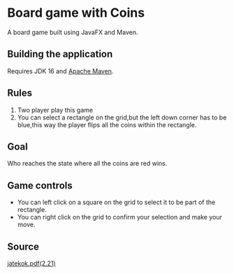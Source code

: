 # Board game with Coins
A board game built using JavaFX and Maven.
## Building the application
Requires JDK 16 and [Apache Maven](https://maven.apache.org/).
## Rules
1. Two player play this game
2. You can select a rectangle on the grid,but the left down corner has to be blue,this way the player flips all the coins within the rectangle.
## Goal
Who reaches the state where all the coins are red wins.
## Game controls
- You can left click on a square on the grid to select it to be part of the rectangle.
- You can right click on the grid to confirm your selection and make your move.
## Source
[jatekok.pdf(2.21)](https://arato.inf.unideb.hu/jeszenszky.peter/download/mestint/jatekok.pdf)
